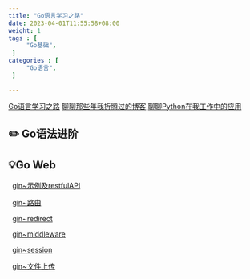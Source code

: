 ```yaml
---
title: "Go语言学习之路"
date: 2023-04-01T11:55:58+08:00
weight: 1
tags : [                                    
     "Go基础",
 ]
categories : [                              
     "Go语言",
 ]

---
```




[Go语言学习之路](https://sunnydongbowen.github.io/go%E8%AF%AD%E8%A8%80%E5%AD%A6%E4%B9%A0%E4%B9%8B%E8%B7%AF/)
[聊聊那些年我折腾过的博客](https://sunnydongbowen.github.io/%E8%81%8A%E8%81%8A%E9%82%A3%E4%BA%9B%E5%B9%B4%E6%88%91%E6%8A%98%E8%85%BE%E8%BF%87%E7%9A%84%E5%8D%9A%E5%AE%A2/)
[聊聊Python在我工作中的应用](https://sunnydongbowen.github.io/%E8%81%8A%E8%81%8Apython%E5%9C%A8%E6%88%91%E5%B7%A5%E4%BD%9C%E4%B8%AD%E7%9A%84%E5%BA%94%E7%94%A8/)

## ✏️ Go语法进阶





## 💡Go Web

   [gin~示例及restfulAPI](https://sunnydongbowen.github.io/gin%E7%A4%BA%E4%BE%8B%E5%8F%8Arestfulapi/)

   [gin~路由](https://sunnydongbowen.github.io/gin%E8%B7%AF%E7%94%B1/)

    [gin~redirect](https://sunnydongbowen.github.io/gin%E7%9A%84redirect/)

    [gin~middleware](https://sunnydongbowen.github.io/gin%E7%9A%84middleware/)

   [gin~session](https://sunnydongbowen.github.io/gin~session/)

   [gin~文件上传](https://sunnydongbowen.github.io/gin%E6%96%87%E4%BB%B6%E4%B8%8A%E4%BC%A0/)


